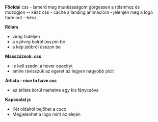 **Főoldal**
css - ismerd meg munkásságom görgessen a rólamhoz és mozogjon -- kész
css  - cache a landing animációra - jelenjen meg a logo fade out --kész 

**Rólam**
- virág fadeljen 
- a szöveg balról ússzon be 
- a kép jobbról ússzon be 

**Masszázsok: css**
- le kell szedni a hover opacityt
- amire rávisszük az egeret az legyen nagyobb picit

**Árlista - nice to have css**
- az árlista körül mehetne egy kis fénycsóva

**Kapcsolat js**
- Két oldalról bejöhet a cucc
- Megjelenhet a logo mint az elején
